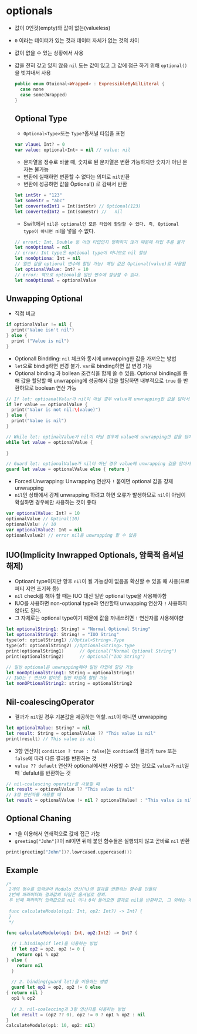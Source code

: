 # optionals 

* 값이 0인것(empty)와 값이 없는(valueless)

* `0` 이라는 데이터가 있는 것과 데이터 자체가 없는 것의 차이

* 값이 없을 수 있는 상황에서 사용

* 값을 전혀 갖고 있지 않음 `nil` 도는 값이 있고 그 값에 접근 하기 위해 `optional()`을 벗겨내서 사용

  ```swift
  public enum Otuional<Wrapped> : ExpressibleByNilLiteral {
    case none
    case some(Wrapped)
  }
  ```

  ## Optional Type

  * `Optional<Type>`또는 `Type?`옵셔널 타입을 표현

  ```swift
  var vlaueL Int? = 0
  var value: optional<Int> = nil // value: nil
  ```

  * 문자열을 정수로 바꿀 때, 숫자로 된 문자열은 변환 가능하지만 숫자가 아닌 문자는 불가능
  * 변환에 실패하면 변환할 수 없다는 의미로 `nil`반환
  * 변환에 성공하면 값을 Òptional() 로 감싸서 반환

  ```swift
  let intStr = "123"
  let someStr = "abc"
  let convertedInt1 = Int(intStr) // Optional(123)
  let convertedInt2 = Int(someStr) //   nil
  ```

  * Swift에서 `nil은 optional인 모든 타입에 할당할 수 있다. 즉, Optional type이 아니면 `nil을 넣을 수 없다.

  ```swift
  // errorL: Int, Double 등 어떤 타입인지 명확하지 않기 때문에 타입 추론 불가
  let nonOptional = nil
  // error: Int type은 optional type이 아니므로 nil 할당 
  let nonOptiona: Int = nil
  // 일반 값을 optional 변수에 할당 가능/ 해당 값은 Optional(value)로 사용됨
  let optionalValue: Int? = 10
  // error: 역으로 optional을 일반 변수에 할당할 수 없다.
  let nonOptional = optionalValue
  ```

## Unwapping Optional

* 직접 비교

```swift
if optionalValur != nil {
  print("Value isn't nil")
} else {
  print ("Value is nil")
}
```

* Optionall Bindding: `nil` 체크와 동시에 unwapping한 값을 가져오는 방법
* `let`으로 bindig하면 변경 불가. `var`로 binding하면 값 변경 가능
* Optional binding 과 bollean 조건식을 함께 쓸 수 있음. Optional binding을 통해 값을 할당할 때 unwrapping에 성공해서 값을 할당하면 내부적으로 `true` 를 반환하므로 boolean 연산 가능

```swift
// If let: optioanalValur가 nil이 아닐 경우 value에 unwrapping한 값을 담아서 if block 실행. nil이면 else block 실행
if ler value == optionalValue {
  print("Valur is not nil:\(value)")
} else {
  print("Value is nil")
} 

// While let: optinalValue가 nil이 아닐 경우에 value에 unwrapping한 값을 담아서 loop 실행
while let value = optionalValue {
  
}

// Guard let: optionalValue가 nil이 아닌 경우 value에 unwrapping 값을 담아서 다음 코드 진행
guard let value = optionalValue else { return }
```

* Forced Unwrapping: Unwrapping 연산자 `!` 붙이면 optional 값을 강제 unwrapping
* `nil`인 상태에서 강제 unwrapping 하려고 하면 오류가 발생하므로 `nil`이 아님이 확실하면 경우에만 사용하는 것이 좋다

```swift
var optionalValue: Int? = 10
optionalValue // Optinal(10)
optionalValu! // 10
var optionalValue2: Int = nil
optioanlvalue2! // error nil을 unwrapping 할 수 없음
```

## IUO(Implicity Inwrapped Optionals, 암묵적 옵셔널 해제)

* Optioanl type이지만 향후 `nil`이 될 가능성이 없음을 확신할 수 있을 때 사용(프로퍼티 지연 초기화 등)
* `nil` check를 해야 할 때는 IUO 대신 일반 optional type을 사용해야함
* IUO를 사용하면 non-optional type과 연산할때 unwapping 연산자 `!` 사용하지 않아도 된다.
* 그 자체로는 optional type이기 때문에 값을 꺼내쓰려면 `!` 연산자를 사용해야햠

```swift
let optionalString1: String? = "Normal Optional String"
let optionalString2: String! = "IUO String"
type(of: optialString1) //Optial<String>.Type
type(of: optionalString2) //Optional<String>.type
print(optionalString1)		// Optional("Normal Optional String")
print(optionalString2)		// Optional("IUO String")

// 일반 optional은 unwrapping해야 일반 타입에 할당 가능
let nonOptionalString1: String = optionalString1!
// IUO는 ! 연산자 없이도 일반 타입에 할당 가능
let nonOPtionalString2: string = optionalString2
```

## Nil-coalescingOperator

* 결과가 `nil`일 경우 기본값을 제공하는 역할. `nil`이 아니면  unwrapping

```swift
let optionalValue: String? = nil
let result: String = optionalValue ?? "This value is nil"
print(result) // This value is nil
```

* 3항 연산자( `condition ? true : false`)는 `condtion`의 결과가 `ture` 또는 `false`에 따라 다른 결과를 반환하는 것
* `value ?? default` 연산자 optional에서만 사용할 수 있는 것으로 `value`가 `nil`일 때 `defalut를 반환하는 것

```swift
// nil-coalescing operatir를 사용할 때
let result = optiovalValue ?? "This value is nil"
// 3항 연산자를 사용할 때
let result = optionalValue != nil ? optionalValue! : "This value is nil"
```

## Optional Chaning

* `?`을 이용해서 연쇄적으로 값에 접근 가능
* `greeting["John"]?`이 nil이면 뒤에 붙인 함수들은 실행되지 않고 곧바로  `nil` 반환

```swift
print(greeting["John"])?.lowrcased.uppercased())
```

## Example

```swift
/*
 2개의 정수를 입력받아 Modulo 연산(%)의 결과를 반환하는 함수를 만들되
 2번째 파라미터와 결과값의 타입은 옵셔널로 정의.
 두 번째 파라미터 입력값으로 nil 이나 0이 들어오면 결과로 nil을 반환하고, 그 외에는 계산 결과 반환
 
 func calculateModulo(op1: Int, op2: Int?) -> Int? {
 }
 */

func calculateModulo(op1: Int, op2:Int2) -> Int? {
  
  // 1.binding(if let)을 이용하는 방법
  if let op2 = op2, op2 != 0 {
    return op1 % op2
} else {
    return nil
  }
  
  // 2. binding(guard let)을 이용하는 방법
  guard let op2 = op2, op2 != 0 else 
{ return nil }
  op1 % op2
  
  // 3. nil-coaleccing과 3항 연산자를 이용하는 방법
  let result = (op2 ?? 0), op2 != 0 ? op1 % op2 : nil
}
calculateModulo(op1: 10, op2: nil)
```

